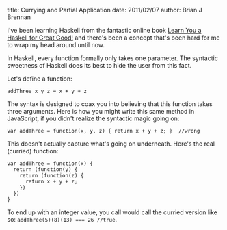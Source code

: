 title: Currying and Partial Application
date: 2011/02/07
author: Brian J Brennan

I've been learning Haskell from the fantastic online book [Learn You a Haskell for Great Good!](http://learnyouahaskell.com/) and there's been a concept that's been hard for me to wrap my head around until now.

In Haskell, every function formally only takes one parameter. The syntactic sweetness of Haskell does its best to hide the user from this fact.

Let's define a function:
    
    addThree x y z = x + y + z

The syntax is designed to coax you into believing that this function takes three arguments. Here is how you might write this same method in JavaScript, if you didn't realize the syntactic magic going on:
    
    var addThree = function(x, y, z) { return x + y + z; }  //wrong

This doesn't actually capture what's going on underneath. Here's the real (curried) function:

    var addThree = function(x) {
      return (function(y) {
        return (function(z) {
          return x + y + z;
        })
      })
    }

To end up with an integer value, you call would call the curried version like so: `addThree(5)(8)(13) === 26 //true`.
